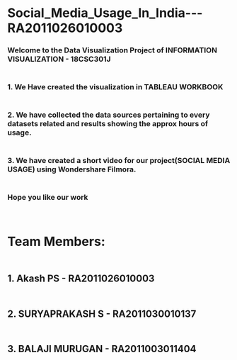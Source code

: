 # Social_Media_Usage_In_India---RA2011026010003

### Welcome to the Data Visualization Project of INFORMATION VISUALIZATION - 18CSC301J
### <br>1. We Have created the visualization in TABLEAU WORKBOOK</br>
### <br>2. We have collected the data sources pertaining to every datasets related and results showing the approx hours of usage.</br>
### <br>3. We have created a short video for our project(SOCIAL MEDIA USAGE) using Wondershare Filmora.</br>


### <br>Hope you like our work</br>

# <br>Team Members:</br>
## <br>1. Akash PS - RA2011026010003</br>
## <br>2. SURYAPRAKASH S - RA2011030010137</br>
## <br>3. BALAJI MURUGAN - RA2011003011404</br>


